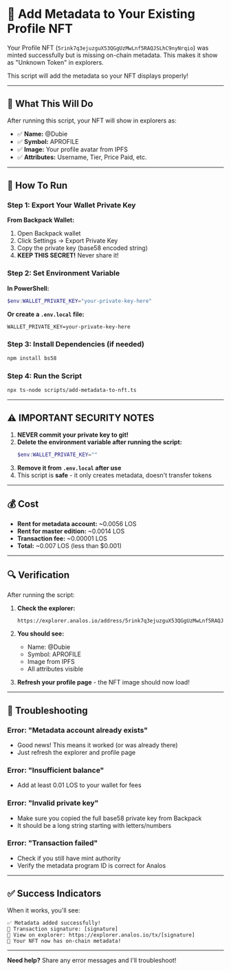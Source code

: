 # 📝 Add Metadata to Your Existing Profile NFT

Your Profile NFT (`5rink7q3ejuzguX53QGgUzMwLnf5RAQJSLhC9nyNrqio`) was minted successfully but is missing on-chain metadata. This makes it show as "Unknown Token" in explorers.

This script will add the metadata so your NFT displays properly!

---

## 🎯 What This Will Do

After running this script, your NFT will show in explorers as:
- ✅ **Name:** @Dubie
- ✅ **Symbol:** APROFILE
- ✅ **Image:** Your profile avatar from IPFS
- ✅ **Attributes:** Username, Tier, Price Paid, etc.

---

## 🚀 How To Run

### **Step 1: Export Your Wallet Private Key**

**From Backpack Wallet:**
1. Open Backpack wallet
2. Click Settings → Export Private Key
3. Copy the private key (base58 encoded string)
4. **KEEP THIS SECRET!** Never share it!

### **Step 2: Set Environment Variable**

**In PowerShell:**
```powershell
$env:WALLET_PRIVATE_KEY="your-private-key-here"
```

**Or create a `.env.local` file:**
```env
WALLET_PRIVATE_KEY=your-private-key-here
```

### **Step 3: Install Dependencies (if needed)**

```bash
npm install bs58
```

### **Step 4: Run the Script**

```bash
npx ts-node scripts/add-metadata-to-nft.ts
```

---

## ⚠️ IMPORTANT SECURITY NOTES

1. **NEVER commit your private key to git!**
2. **Delete the environment variable after running the script:**
   ```powershell
   $env:WALLET_PRIVATE_KEY=""
   ```
3. **Remove it from `.env.local` after use**
4. This script is **safe** - it only creates metadata, doesn't transfer tokens

---

## 💰 Cost

- **Rent for metadata account:** ~0.0056 LOS
- **Rent for master edition:** ~0.0014 LOS
- **Transaction fee:** ~0.00001 LOS
- **Total:** ~0.007 LOS (less than $0.001)

---

## 🔍 Verification

After running the script:

1. **Check the explorer:**
   ```
   https://explorer.analos.io/address/5rink7q3ejuzguX53QGgUzMwLnf5RAQJSLhC9nyNrqio
   ```

2. **You should see:**
   - Name: @Dubie
   - Symbol: APROFILE
   - Image from IPFS
   - All attributes visible

3. **Refresh your profile page** - the NFT image should now load!

---

## 🐛 Troubleshooting

### **Error: "Metadata account already exists"**
- Good news! This means it worked (or was already there)
- Just refresh the explorer and profile page

### **Error: "Insufficient balance"**
- Add at least 0.01 LOS to your wallet for fees

### **Error: "Invalid private key"**
- Make sure you copied the full base58 private key from Backpack
- It should be a long string starting with letters/numbers

### **Error: "Transaction failed"**
- Check if you still have mint authority
- Verify the metadata program ID is correct for Analos

---

## ✅ Success Indicators

When it works, you'll see:
```
✅ Metadata added successfully!
📝 Transaction signature: [signature]
🔗 View on explorer: https://explorer.analos.io/tx/[signature]
🎉 Your NFT now has on-chain metadata!
```

---

**Need help?** Share any error messages and I'll troubleshoot!

